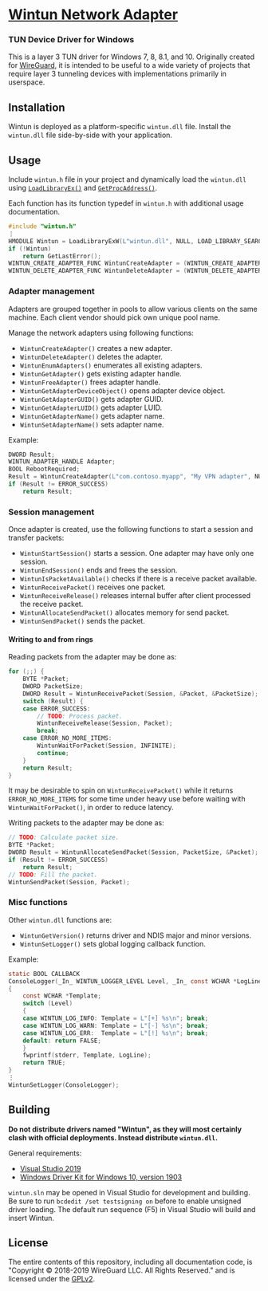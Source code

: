 # [Wintun Network Adapter](https://www.wintun.net/)
### TUN Device Driver for Windows

This is a layer 3 TUN driver for Windows 7, 8, 8.1, and 10. Originally created for [WireGuard](https://www.wireguard.com/), it is intended to be useful to a wide variety of projects that require layer 3 tunneling devices with implementations primarily in userspace.

## Installation

Wintun is deployed as a platform-specific `wintun.dll` file. Install the `wintun.dll` file side-by-side with your application.

## Usage

Include `wintun.h` file in your project and dynamically load the `wintun.dll` using [`LoadLibraryEx()`](https://docs.microsoft.com/en-us/windows/win32/api/libloaderapi/nf-libloaderapi-loadlibraryexa) and [`GetProcAddress()`](https://docs.microsoft.com/en-us/windows/win32/api/libloaderapi/nf-libloaderapi-getprocaddress).

Each function has its function typedef in `wintun.h` with additional usage documentation.

```C
#include "wintun.h"
⋮
HMODULE Wintun = LoadLibraryExW(L"wintun.dll", NULL, LOAD_LIBRARY_SEARCH_APPLICATION_DIR);
if (!Wintun)
    return GetLastError();
WINTUN_CREATE_ADAPTER_FUNC WintunCreateAdapter = (WINTUN_CREATE_ADAPTER_FUNC)GetProcAddress(Wintun, "WintunCreateAdapter");
WINTUN_DELETE_ADAPTER_FUNC WintunDeleteAdapter = (WINTUN_DELETE_ADAPTER_FUNC)GetProcAddress(Wintun, "WintunDeleteAdapter");
```

### Adapter management

Adapters are grouped together in pools to allow various clients on the same machine. Each client vendor should pick own unique pool name.

Manage the network adapters using following functions:

- `WintunCreateAdapter()` creates a new adapter.
- `WintunDeleteAdapter()` deletes the adapter.
- `WintunEnumAdapters()` enumerates all existing adapters.
- `WintunGetAdapter()` gets existing adapter handle.
- `WintunFreeAdapter()` frees adapter handle.
- `WintunGetAdapterDeviceObject()` opens adapter device object.
- `WintunGetAdapterGUID()` gets adapter GUID.
- `WintunGetAdapterLUID()` gets adapter LUID.
- `WintunGetAdapterName()` gets adapter name.
- `WintunSetAdapterName()` sets adapter name.

Example:

```C
DWORD Result;
WINTUN_ADAPTER_HANDLE Adapter;
BOOL RebootRequired;
Result = WintunCreateAdapter(L"com.contoso.myapp", "My VPN adapter", NULL, &Adapter, &RebootRequired);
if (Result != ERROR_SUCCESS)
    return Result;
```

### Session management

Once adapter is created, use the following functions to start a session and transfer packets:

- `WintunStartSession()` starts a session. One adapter may have only one session.
- `WintunEndSession()` ends and frees the session.
- `WintunIsPacketAvailable()` checks if there is a receive packet available.
- `WintunReceivePacket()` receives one packet.
- `WintunReceiveRelease()` releases internal buffer after client processed the receive packet.
- `WintunAllocateSendPacket()` allocates memory for send packet.
- `WintunSendPacket()` sends the packet.

#### Writing to and from rings

Reading packets from the adapter may be done as:

```C
for (;;) {
    BYTE *Packet;
    DWORD PacketSize;
    DWORD Result = WintunReceivePacket(Session, &Packet, &PacketSize);
    switch (Result) {
    case ERROR_SUCCESS:
        // TODO: Process packet.
        WintunReceiveRelease(Session, Packet);
        break;
    case ERROR_NO_MORE_ITEMS:
        WintunWaitForPacket(Session, INFINITE);
        continue;
    }
    return Result;
}
```

It may be desirable to spin on `WintunReceivePacket()` while it returns `ERROR_NO_MORE_ITEMS` for some time under heavy use before waiting with `WintunWaitForPacket()`, in order to reduce latency.

Writing packets to the adapter may be done as:

```C
// TODO: Calculate packet size.
BYTE *Packet;
DWORD Result = WintunAllocateSendPacket(Session, PacketSize, &Packet);
if (Result != ERROR_SUCCESS)
    return Result;
// TODO: Fill the packet.
WintunSendPacket(Session, Packet);
```

### Misc functions

Other `wintun.dll` functions are:

- `WintunGetVersion()` returns driver and NDIS major and minor versions.
- `WintunSetLogger()` sets global logging callback function.

Example:

```C
static BOOL CALLBACK
ConsoleLogger(_In_ WINTUN_LOGGER_LEVEL Level, _In_ const WCHAR *LogLine)
{
    const WCHAR *Template;
    switch (Level)
    {
    case WINTUN_LOG_INFO: Template = L"[+] %s\n"; break;
    case WINTUN_LOG_WARN: Template = L"[-] %s\n"; break;
    case WINTUN_LOG_ERR:  Template = L"[!] %s\n"; break;
    default: return FALSE;
    }
    fwprintf(stderr, Template, LogLine);
    return TRUE;
}
⋮
WintunSetLogger(ConsoleLogger);
```

## Building

**Do not distribute drivers named "Wintun", as they will most certainly clash with official deployments. Instead distribute `wintun.dll`.**

General requirements:

- [Visual Studio 2019](https://visualstudio.microsoft.com/downloads/)
- [Windows Driver Kit for Windows 10, version 1903](https://docs.microsoft.com/en-us/windows-hardware/drivers/download-the-wdk)

`wintun.sln` may be opened in Visual Studio for development and building. Be sure to run `bcdedit /set testsigning on` before to enable unsigned driver loading. The default run sequence (F5) in Visual Studio will build and insert Wintun.

## License

The entire contents of this repository, including all documentation code, is "Copyright © 2018-2019 WireGuard LLC. All Rights Reserved." and is licensed under the [GPLv2](COPYING).
